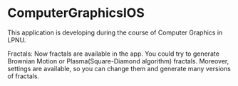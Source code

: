 # ComputerGraphicsIOS
This application is developing during the course of Computer Graphics in LPNU. 

Fractals:
Now fractals are available in the app. You could try to generate Brownian Motion or Plasma(Square-Diamond algorithm) fractals. Moreover, settings are available, so you can change them and generate many versions of fractals.
